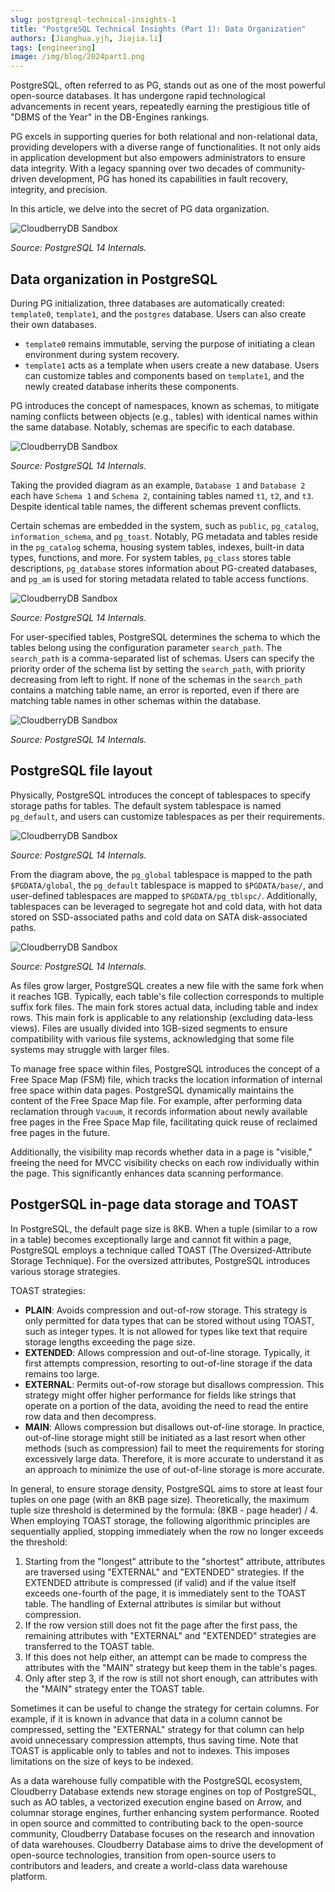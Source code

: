 ```yaml
---
slug: postgresql-technical-insights-1
title: "PostgreSQL Technical Insights (Part 1): Data Organization"
authors: [Jianghua.yjh, Jiajia.li]
tags: [engineering]
image: /img/blog/2024part1.png
---
```


PostgreSQL, often referred to as PG, stands out as one of the most powerful open-source databases. It has undergone rapid technological advancements in recent years, repeatedly earning the prestigious title of "DBMS of the Year" in the DB-Engines rankings.

PG excels in supporting queries for both relational and non-relational data, providing developers with a diverse range of functionalities. It not only aids in application development but also empowers administrators to ensure data integrity. With a legacy spanning over two decades of community-driven development, PG has honed its capabilities in fault recovery, integrity, and precision.

In this article, we delve into the secret of PG data organization.

<!-- truncate -->

![CloudberryDB Sandbox](../static/img/pg-insights/pg-insights-1-1.png)

_Source: PostgreSQL 14 Internals._

## Data organization in PostgreSQL

During PG initialization, three databases are automatically created: `template0`, `template1`, and the `postgres` database. Users can also create their own databases.

- `template0` remains immutable, serving the purpose of initiating a clean environment during system recovery.
- `template1` acts as a template when users create a new database. Users can customize tables and components based on `template1`, and the newly created database inherits these components.

PG introduces the concept of namespaces, known as schemas, to mitigate naming conflicts between objects (e.g., tables) with identical names within the same database. Notably, schemas are specific to each database.

![CloudberryDB Sandbox](../static/img/pg-insights/pg-insights-1-2.png)

_Source: PostgreSQL 14 Internals._

Taking the provided diagram as an example, `Database 1` and `Database 2` each have `Schema 1` and `Schema 2`, containing tables named `t1`, `t2`, and `t3`. Despite identical table names, the different schemas prevent conflicts.

Certain schemas are embedded in the system, such as `public`, `pg_catalog`, `information_schema`, and `pg_toast`. Notably, PG metadata and tables reside in the `pg_catalog` schema, housing system tables, indexes, built-in data types, functions, and more. For system tables, `pg_class` stores table descriptions, `pg_database` stores information about PG-created databases, and `pg_am` is used for storing metadata related to table access functions.

![CloudberryDB Sandbox](../static/img/pg-insights/pg-insights-1-3.png)

_Source: PostgreSQL 14 Internals._

For user-specified tables, PostgreSQL determines the schema to which the tables belong using the configuration parameter `search_path`. The `search_path` is a comma-separated list of schemas. Users can specify the priority order of the schema list by setting the `search_path`, with priority decreasing from left to right. If none of the schemas in the `search_path` contains a matching table name, an error is reported, even if there are matching table names in other schemas within the database.

![CloudberryDB Sandbox](../static/img/pg-insights/pg-insights-1-4.png)

_Source: PostgreSQL 14 Internals._

## PostgreSQL file layout

Physically, PostgreSQL introduces the concept of tablespaces to specify storage paths for tables. The default system tablespace is named `pg_default`, and users can customize tablespaces as per their requirements.

![CloudberryDB Sandbox](../static/img/pg-insights/pg-insights-1-5.png)

_Source: PostgreSQL 14 Internals._

From the diagram above, the `pg_global` tablespace is mapped to the path `$PGDATA/global`, the `pg_default` tablespace is mapped to `$PGDATA/base/`, and user-defined tablespaces are mapped to `$PGDATA/pg_tblspc/`. Additionally, tablespaces can be leveraged to segregate hot and cold data, with hot data stored on SSD-associated paths and cold data on SATA disk-associated paths.

![CloudberryDB Sandbox](../static/img/pg-insights/pg-insights-1-6.png)

_Source: PostgreSQL 14 Internals._

As files grow larger, PostgreSQL creates a new file with the same fork when it reaches 1GB. Typically, each table's file collection corresponds to multiple suffix fork files. The main fork stores actual data, including table and index rows. This main fork is applicable to any relationship (excluding data-less views). Files are usually divided into 1GB-sized segments to ensure compatibility with various file systems, acknowledging that some file systems may struggle with larger files.

To manage free space within files, PostgreSQL introduces the concept of a Free Space Map (FSM) file, which tracks the location information of internal free space within data pages. PostgreSQL dynamically maintains the content of the Free Space Map file. For example, after performing data reclamation through `Vacuum`, it records information about newly available free pages in the Free Space Map file, facilitating quick reuse of reclaimed free pages in the future.

Additionally, the visibility map records whether data in a page is "visible," freeing the need for MVCC visibility checks on each row individually within the page. This significantly enhances data scanning performance.

## PostgerSQL in-page data storage and TOAST

In PostgreSQL, the default page size is 8KB. When a tuple (similar to a row in a table) becomes exceptionally large and cannot fit within a page, PostgreSQL employs a technique called TOAST (The Oversized-Attribute Storage Technique). For the oversized attributes, PostgreSQL introduces various storage strategies.

TOAST strategies:

- **PLAIN**: Avoids compression and out-of-row storage. This strategy is only permitted for data types that can be stored without using TOAST, such as integer types. It is not allowed for types like text that require storage lengths exceeding the page size.
- **EXTENDED**: Allows compression and out-of-line storage. Typically, it first attempts compression, resorting to out-of-line storage if the data remains too large.
- **EXTERNAL**: Permits out-of-row storage but disallows compression. This strategy might offer higher performance for fields like strings that operate on a portion of the data, avoiding the need to read the entire row data and then decompress.
- **MAIN**: Allows compression but disallows out-of-line storage. In practice, out-of-line storage might still be initiated as a last resort when other methods (such as compression) fail to meet the requirements for storing excessively large data. Therefore, it is more accurate to understand it as an approach to minimize the use of out-of-line storage is more accurate.

In general, to ensure storage density, PostgreSQL aims to store at least four tuples on one page (with an 8KB page size). Theoretically, the maximum tuple size threshold is determined by the formula: (8KB - page header) / 4. When employing TOAST storage, the following algorithmic principles are sequentially applied, stopping immediately when the row no longer exceeds the threshold:

1.  Starting from the "longest" attribute to the "shortest" attribute, attributes are traversed using "EXTERNAL" and "EXTENDED" strategies. If the EXTENDED attribute is compressed (if valid) and if the value itself exceeds one-fourth of the page, it is immediately sent to the TOAST table. The handling of External attributes is similar but without compression.
2.  If the row version still does not fit the page after the first pass, the remaining attributes with "EXTERNAL" and "EXTENDED" strategies are transferred to the TOAST table.
3.  If this does not help either, an attempt can be made to compress the attributes with the "MAIN" strategy but keep them in the table's pages.
4.  Only after step 3, if the row is still not short enough, can attributes with the "MAIN" strategy enter the TOAST table.

Sometimes it can be useful to change the strategy for certain columns. For example, if it is known in advance that data in a column cannot be compressed, setting the "EXTERNAL" strategy for that column can help avoid unnecessary compression attempts, thus saving time. Note that TOAST is applicable only to tables and not to indexes. This imposes limitations on the size of keys to be indexed.

As a data warehouse fully compatible with the PostgreSQL ecosystem, Cloudberry Database extends new storage engines on top of PostgreSQL, such as AO tables, a vectorized execution engine based on Arrow, and columnar storage engines, further enhancing system performance. Rooted in open source and committed to contributing back to the open-source community, Cloudberry Database focuses on the research and innovation of data warehouses. Cloudberry Database aims to drive the development of open-source technologies, transition from open-source users to contributors and leaders, and create a world-class data warehouse platform.
